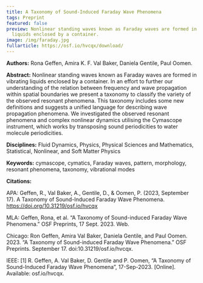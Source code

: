 ```yaml
---
title: A Taxonomy of Sound-Induced Faraday Wave Phenomena
tags: Preprint
featured: false
preview: Nonlinear standing waves known as Faraday waves are formed in vibrating
  liquids enclosed by a container.
image: /img/faraday.jpg
fullarticle: https://osf.io/hvcqx/download/
---
```

**Authors:** Rona Geffen, Amira K. F. Val Baker, Daniela Gentile, Paul Oomen.

**Abstract:** Nonlinear standing waves known as Faraday waves are formed in vibrating liquids enclosed by a container. In an effort to further our understanding of the relation between frequency and wave propagation within spatial boundaries we present a taxonomy to classify the variety of the observed resonant phenomena. This taxonomy includes some new definitions and suggests a unified language for describing wave propagation phenomena. We investigated the observed resonant phenomena and complex nonlinear dynamics utilising the Cymascope instrument, which works by transposing sound periodicities to water molecule periodicities.

**Disciplines:** Fluid Dynamics, Physics, Physical Sciences and Mathematics, Statistical, Nonlinear, and Soft Matter Physics

**Keywords:** cymascope, cymatics, Faraday waves, pattern, morphology, resonant phenomena, taxonomy, vibrational modes

**Citations:** 

APA: Geffen, R., Val Baker, A., Gentile, D., & Oomen, P. (2023, September 17). A Taxonomy of Sound-Induced Faraday Wave Phenomena. https://doi.org/10.31219/osf.io/hvcqx

MLA: Geffen, Rona, et al. “A Taxonomy of Sound-induced Faraday Wave Phenomena.” OSF Preprints, 17 Sept. 2023. Web.

Chicago: Ron Geffen, Amira Val Baker, Daniela Gentile, and Paul Oomen. 2023. “A Taxonomy of Sound-induced Faraday Wave Phenomena.” OSF Preprints. September 17. doi:10.31219/osf.io/hvcqx.

IEEE: \[1] R. Geffen, A. Val Baker, D. Gentile and P. Oomen, “A Taxonomy of Sound-Induced Faraday Wave Phenomena”, 17-Sep-2023. \[Online]. Available: osf.io/hvcqx.[](https://osf.io/hvcqx/download/)
